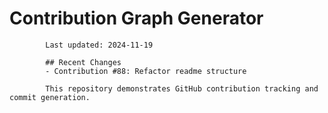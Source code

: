 # Contribution Graph Generator
            
            Last updated: 2024-11-19
            
            ## Recent Changes
            - Contribution #88: Refactor readme structure
            
            This repository demonstrates GitHub contribution tracking and commit generation.
        